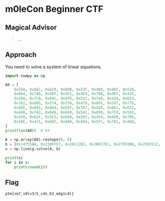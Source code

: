 # m0leCon Beginner CTF

## Magical Advisor

> ...

## Approach

You need to solve a system of linear equations.

```python
import numpy as np

A0 = [
    0x558, 0x6EC, 0x629, 0x600, 0x53F, 0x4A9, 0x40F, 0x538,
    0x604, 0x748, 0x4EF, 0x3F1, 0x4E9, 0x76D, 0x407, 0x42F,
    0x58A, 0x7CB, 0x69C, 0x5FD, 0x532, 0x74A, 0x429, 0x653,
    0x762, 0x6B5, 0x574, 0x758, 0x479, 0x6FE, 0x547, 0x77D,
    0x4EE, 0x601, 0x6D4, 0x55F, 0x787, 0x420, 0x661, 0x625,
    0x44B, 0x7A2, 0x646, 0x668, 0x541, 0x699, 0x7C0, 0x593,
    0x436, 0x62F, 0x5E3, 0x668, 0x507, 0x459, 0x4FB, 0x706,
    0x5EE, 0x421, 0x6A7, 0x6A0, 0x66A, 0x5FC, 0x781, 0x4BA,
]
print(len(A0))  # 64

A = np.array(A0).reshape(8, 8)
b = [0x24755BA, 0x238FFE7, 0x28CC2B2, 0x2B017EC, 0x278F0B0, 0x295FE1C, 0x2500092, 0x27D1441]
x = np.linalg.solve(A, b)

print(x)
for i in x:
    print(round(i))
```

## Flag

```
ptm{sm7_s0lv3r5_c4n_b3_m4g1c4l}
```
